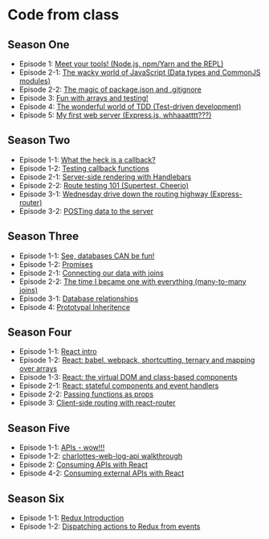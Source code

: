 # Code from class

## Season One
* Episode 1: [Meet your tools! (Node.js, npm/Yarn and the REPL)](S01E01)
* Episode 2-1: [The wacky world of JavaScript (Data types and CommonJS modules)](S01E02-1)
* Episode 2-2: [The magic of package.json and .gitignore](S01E02-2)
* Episode 3: [Fun with arrays and testing!](S01E03)
* Episode 4: [The wonderful world of TDD (Test-driven development)](S01E04)
* Episode 5: [My first web server (Express.js, whhaaatttt???)](S01E05)

## Season Two
* Episode 1-1: [What the heck is a callback?](S02E01-1)
* Episode 1-2: [Testing callback functions](S02E01-2)
* Episode 2-1: [Server-side rendering with Handlebars](S02E02-1)
* Episode 2-2: [Route testing 101 (Supertest, Cheerio)](S02E02-2)
* Episode 3-1: [Wednesday drive down the routing highway (Express-router)](S02E03-1)
* Episode 3-2: [POSTing data to the server](S02E03-2)

## Season Three
* Episode 1-1: [See, databases CAN be fun!](S03E01-1)
* Episode 1-2: [Promises](S03E01-2)
* Episode 2-1: [Connecting our data with joins](S03E02-1)
* Episode 2-2: [The time I became one with everything (many-to-many joins)](S03E02-2)
* Episode 3-1: [Database relationships](S03E03-1)
* Episode 4: [Prototypal Inheritence](S03E04)

## Season Four
* Episode 1-1: [React intro](S04E01-1)
* Episode 1-2: [React: babel, webpack, shortcutting, ternary and mapping over arrays](S04E01-2)
* Episode 1-3: [React: the virtual DOM and class-based components](S04E01-3)
* Episode 2-1: [React: stateful components and event handlers](S04E02-1)
* Episode 2-2: [Passing functions as props](S04E02-2)
* Episode 3: [Client-side routing with react-router](S04E03)

## Season Five
* Episode 1-1: [APIs - wow!!!](S05E01-1)
* Episode 1-2: [charlottes-web-log-api walkthrough](S05E01-2)
* Episode 2: [Consuming APIs with React](S05E02)
* Episode 4-2: [Consuming external APIs with React](S05E04-2)

## Season Six
* Episode 1-1: [Redux Introduction](S06E01-1)
* Episode 1-2: [Dispatching actions to Redux from events](S06E01-2)
